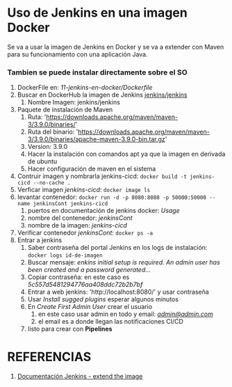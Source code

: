 # Uso de Jenkins en una imagen Docker

Se va a usar la imagen de Jenkins en Docker y se va a extender con Maven para su funcionamiento con una aplicación Java.

### Tambien se puede instalar directamente sobre el SO

1. DockerFile en: *11-jenkins-en-docker/Dockerfile*
2. Buscar en DockerHub la imagen de Jenkins [jenkins/jenkins](https://hub.docker.com/r/jenkins/jenkins)
   1. Nombre Imagen: jenkins/jenkins
3. Paquete de instalación de Maven
   1. Ruta: 'https://downloads.apache.org/maven/maven-3/3.9.0/binaries/'
   2. Ruta del binario: 'https://downloads.apache.org/maven/maven-3/3.9.0/binaries/apache-maven-3.9.0-bin.tar.gz'
   3. Version: 3.9.0
   4. Hacer la instalación con comandos apt ya que la imagen en derivada de ubuntu
   5. Hacer configuración de maven en el sistema
4. Contruir imagen y nombrarla jenkins-cicd: `docker build -t jenkins-cicd --no-cache .`
5. Verficar imagen *jenkins-cicd*: `docker image ls`
6. levantar contenedor: `docker run -d -p 8080:8080 -p 50000:50000 --name jenkinsCont jenkins-cicd`
   1. puertos en documentación de jenkins docker: *Usage*
   2. nombre del contenedor: *jenkinsCont*
   3. nombre de la imagen: *jenkins-cicd*
7. Verificar contenedor *jenkinsCont*: `docker ps -a`
8. Entrar a jenkins
   1. Saber contraseña del portal Jenkins en los logs de instalación: `docker logs id-de-imagen`
   2. Buscar mensaje: *enkins initial setup is required. An admin user has been created and a password generated...*
   3. Copiar contraseña: en este caso es *5c557d5481294776aa408ddc72b2b7bf*
   4. Entrar a web jenkins: 'http://localhost:8080/' y usar contraseña
   5. Usar *Install sugged plugins* esperar algunos minutos
   6. En *Create First Admin User* crear el usuario
      1. en este caso usar admin en todo y email: *admin@admin.com*
      2. el email es a donde llegan las notificaciones CI/CD
   7. listo para crear con **Pipelines**





# REFERENCIAS

1. [Documentación Jenkins - extend the image](https://github.com/jenkinsci/docker/blob/master/README.md)